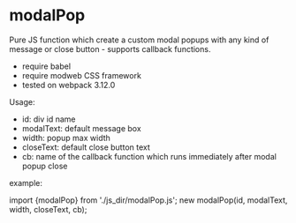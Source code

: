 # modalPop
Pure JS function which create a custom modal popups with any kind of message or close button - supports callback functions.


* require babel
* require modweb CSS framework
* tested on webpack 3.12.0


Usage:

- id: div id name
- modalText: default message box
- width: popup max width
- closeText: default close button text
- cb: name of the callback function which runs immediately after modal popup close

example:

import {modalPop} from './js_dir/modalPop.js';
new modalPop(id, modalText, width, closeText, cb);
